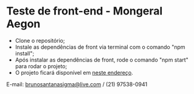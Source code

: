 # Teste de front-end - Mongeral Aegon

* Clone o repositório;
* Instale as dependências de front via terminal com o comando "npm install";
* Após instalar as dependências de front, rode o comando "npm start" para rodar o projeto;
* O projeto ficará disponível em [neste endereço](http://localhost:3000/).

E-mail: brunosantanasigma@live.com / (21) 97538-0941
